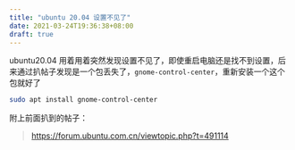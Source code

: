 ```yaml
---
title: "ubuntu 20.04 设置不见了"
date: 2021-03-24T19:36:38+08:00
draft: true
---
```


ubuntu20.04 用着用着突然发现设置不见了，即使重启电脑还是找不到设置，后来通过扒帖子发现是一个包丢失了，`gnome-control-center`，重新安装一个这个包就好了
```bash
sudo apt install gnome-control-center
```

附上前面扒到的帖子：

> https://forum.ubuntu.com.cn/viewtopic.php?t=491114

